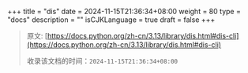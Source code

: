 +++
title = "dis"
date = 2024-11-15T21:36:34+08:00
weight = 80
type = "docs"
description = ""
isCJKLanguage = true
draft = false
+++

> 原文: [https://docs.python.org/zh-cn/3.13/library/dis.html#dis-cli](https://docs.python.org/zh-cn/3.13/library/dis.html#dis-cli)
>
> 收录该文档的时间：`2024-11-15T21:36:34+08:00`
